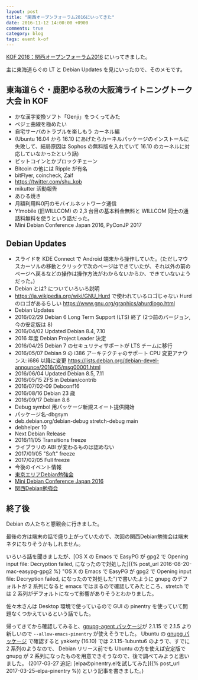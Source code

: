 ```yaml
---
layout: post
title: "関西オープンフォーラム2016にいってきた"
date: 2016-11-12 14:00:00 +0900
comments: true
category: blog
tags: event k-of
---
```

[KOF 2016：関西オープンフォーラム2016](https://k-of.jp/2016/ "KOF 2016：関西オープンフォーラム2016")
にいってきました。

<!--more-->

主に東海道らぐの LT と Debian Updates を見にいったので、そのメモです。

## 東海道らぐ・鹿肥ゆる秋の大阪湾ライトニングトーク大会 in KOF

- かな漢字変換ソフト「Genji」をつくってみた
- ベジェ曲線を極めたい
- 自宅サーバのトラブルを楽しもう カーネル編
- (Ubuntu 16.04 から 16.10 にあげたらカーネルパッケージのインストールに失敗して、結局原因は Sophos の無料版を入れていて 16.10 のカーネルに対応していなかったという話)
- ビットコインとかブロックチェーン
- Bitcoin の他には Ripple が有名
- bitFlyer, coincheck, Zaif
- <https://twitter.com/shu_kob>
- mikutter 活動報告
- あひる焼き
- 月額利用料0円のモバイルネットワーク通信
- Y!mobile (旧WILLCOM) の 2,3 台目の基本料金無料と WILLCOM 同士の通話料無料を使うという話だった。
- Mini Debian Conference Japan 2016, PyConJP 2017

## Debian Updates

- スライドを KDE Connect で Android 端末から操作していた。(ただしマウスカーソルの移動とクリックで次のページはできていたが、それ以外の前のページへ戻るなどの操作は操作方法がわからないからか、できていないようだった。)
- Debian とは? についていろいろ説明
- <https://ja.wikipedia.org/wiki/GNU_Hurd> で使われているロゴじゃない Hurd のロゴがあるらしい <https://www.gnu.org/graphics/ahurdlogo.html>
- Debian Updates
- 2016/02/29 Debian 6 Long Term Support (LTS) 終了 (2つ前のバージョン, 今の安定版は 8)
- 2016/04/02 Updated Debian 8.4, 7.10
- 2016 年度 Debian Project Leader 決定
- 2016/04/25 Debian 7 のセキュリティサポートが LTS チームに移行
- 2016/05/07 Debian 9 の i386 アーキテクチャのサポート CPU 変更アナウンス: i686 以降に変更 <https://lists.debian.org/debian-devel-announce/2016/05/msg00001.html>
- 2016/06/04 Updated Debian 8.5, 7.11
- 2016/05/15 ZFS in Debian/contrib
- 2016/07/02-09 Debconf16
- 2016/08/16 Debian 23 歳
- 2016/09/17 Debian 8.6
- Debug symbol 用パッケージ新規スイート提供開始
- パッケージ名-dbgsym
- deb.debian.org/debian-debug stretch-debug main
- debhelper 10
- Next Debian Release
- 2016/11/05 Transitions freeze
- ライブラリの ABI が変わるものは認めない
- 2017/01/05 "Soft" freeze
- 2017/02/05 Full freeze
- 今後のイベント情報
- [東京エリアDebian勉強会](https://tokyodebian.alioth.debian.org/ "東京エリアDebian勉強会")
- [Mini Debian Conference Japan 2016](http://miniconf.debian.or.jp/ "Mini Debian Conference Japan 2016")
- [関西Debian勉強会](https://wiki.debian.org/KansaiDebianMeeting "関西Debian勉強会")

## 終了後

Debian の人たちと懇親会に行きました。

最後の方は端末の話で盛り上がっていたので、次回の関西Debian勉強会は端末ネタになりそうかもしれません。

いろいろ話を聞きましたが、[OS X の Emacs で EasyPG が gpg2 で Opening input file: Decryption failed, になったので対処した]({% post_url 2016-08-20-mac-easypg-gpg2 %} "OS X の Emacs で EasyPG が gpg2 で Opening input file: Decryption failed, になったので対処した")で書いたように gnupg のデフォルトが 2 系列になると emacs ではまるので確認してみたところ、stretch では 2 系列がデフォルトになって影響がありそうとわかりました。

佐々木さんは Desktop 環境で使っているので GUI の pinentry を使っていて問題なくつかえているという話でした。

帰ってきてから確認してみると、[gnupg-agent パッケージ](https://packages.debian.org/search?keywords=gnupg-agent "gnupg-agent パッケージ")が 2.1.15 で 2.1.5 より新しいので `--allow-emacs-pinentry` が使えそうでした。
Ubuntu の [gnupg パッケージ](http://packages.ubuntu.com/search?keywords=gnupg "gnupg パッケージ") で確認すると yakkety (16.10) では 2.1.15-1ubuntu6 のようで、すでに 2 系列のようなので、 Debian リリース前でも Ubuntu の方を使えば安定版で gnupg が 2 系列になったものを用意できそうなので、後で調べてみようと思いました。
(2017-03-27 追記: [elpaのpinentry.elを試してみた]({% post_url 2017-03-25-elpa-pinentry %}) という記事を書きました。)
